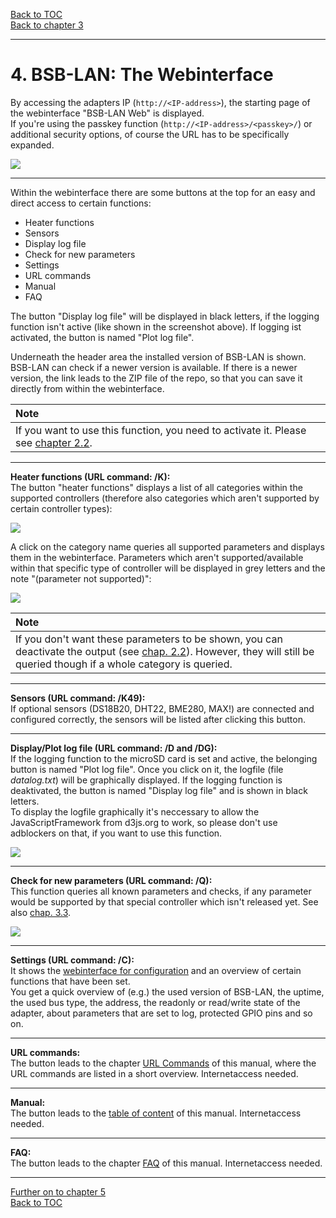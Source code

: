 [Back to TOC](toc.md)  
[Back to chapter 3](chap03.md)    
   
---  
    
# 4. BSB-LAN: The Webinterface

By accessing the adapters IP (`http://<IP-address>`), the starting page of the webinterface "BSB-LAN Web" is displayed.  
If you're using the passkey function (`http://<IP-address>/<passkey>/`) or additional security options, of course the URL has to be specifically expanded.  
   
<img src="https://raw.githubusercontent.com/1coderookie/BSB-LPB-LAN_EN/master/docs/pics/webinterface_home.png">  
   
---  
   
Within the webinterface there are some buttons at the top for an easy and direct access to certain functions:  
- Heater functions  
- Sensors  
- Display log file  
- Check for new parameters  
- Settings  
- URL commands  
- Manual  
- FAQ  

The button "Display log file" will be displayed in black letters, if the logging function isn't active (like shown in the screenshot above). If logging ist activated, the button is named "Plot log file".   
   
Underneath the header area the installed version of BSB-LAN is shown.  
BSB-LAN can check if a newer version is available. If there is a newer version, the link leads to the ZIP file of the repo, so that you can save it directly from within the webinterface.  

| Note |
|:-----|
| If you want to use this function, you need to activate it. Please see [chapter 2.2](chap02.md#22-configuration). |

   
---  
   
**Heater functions (URL command: /K):**  
The button "heater functions" displays a list of all categories within the supported controllers (therefore also categories which aren't supported by certain controller types):  
   
<img src="https://raw.githubusercontent.com/1coderookie/BSB-LPB-LAN_EN/master/docs/pics/webinterface_categories.png">  
   
A click on the category name queries all supported parameters and displays them in the webinterface. Parameters which aren't supported/available within that specific type of controller will be displayed in grey letters and the note "(parameter not supported)":    
    
<img src="https://raw.githubusercontent.com/1coderookie/BSB-LPB-LAN_EN/master/docs/pics/webinterface_category-c1.png">
    
| Note |
|:-----|
| If you don't want these parameters to be shown, you can deactivate the output (see [chap. 2.2](chap02.md#22-configuration)). However, they will still be queried though if a whole category is queried. | 
    
---  
    
**Sensors (URL command: /K49):**  
If optional sensors (DS18B20, DHT22, BME280, MAX!) are connected and configured correctly, the sensors will be listed after clicking this button.  
   
<!-- <img src="https://raw.githubusercontent.com/1coderookie/BSB-LPB-LAN_EN/master/docs/pics/webinterface_sensors.png"> -->
    
   
---  
   
**Display/Plot log file (URL command: /D and /DG):**  
If the logging function to the microSD card is set and active, the belonging button is named "Plot log file". Once you click on it, the logfile (file *datalog.txt*) will be graphically displayed. If the logging function is deaktivated, the button is named "Display log file" and is shown in black letters.  
To display the logfile graphically it's neccessary to allow the JavaScriptFramework from d3js.org to work, so please don't use adblockers on that, if you want to use this function.  
   
<img src="https://raw.githubusercontent.com/1coderookie/BSB-LPB-LAN_EN/master/docs/pics/webinterface_log_graph_en.png">   
      
---  
      
**Check for new parameters (URL command: /Q):**  
This function queries all known parameters and checks, if any parameter would be supported by that special controller which isn't released yet. See also [chap. 3.3](chap03.md#33-checking-for-non-released-controller-specific-command-ids).  
   
<img src="https://raw.githubusercontent.com/1coderookie/BSB-LPB-LAN_EN/master/docs/pics/webinterface_Q_en.png">
   
---     
   
**Settings (URL command: /C):**  
It shows the [webinterface for configuration](chap02.md#221-configuration-via-webinterface) and an overview of certain functions that have been set.  
You get a quick overview of (e.g.) the used version of BSB-LAN, the uptime, the used bus type, the address, the readonly or read/write state of the adapter, about parameters that are set to log, protected GPIO pins and so on.  
   
<!-- <img src="https://raw.githubusercontent.com/1coderookie/BSB-LPB-LAN_EN/master/docs/pics/webinterface_configuration.png"> -->
   
---  
   
**URL commands:**  
The button leads to the chapter [URL Commands](chap05.md#51-url-commands) of this manual, where the URL commands are listed in a short overview. Internetaccess needed.  
   
---  
   
**Manual:**  
The button leads to the [table of content](toc.md) of this manual. Internetaccess needed.   
   
---  
   
**FAQ:**  
The button leads to the chapter [FAQ](chap15.md) of this manual. Internetaccess needed.  
   

---  
   
[Further on to chapter 5](chap05.md)      
[Back to TOC](toc.md)   

    

